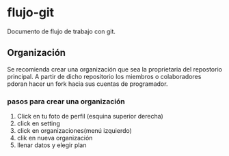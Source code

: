 # flujo-git
Documento de flujo de trabajo con git.

## Organización

Se recomienda crear una organización que sea la proprietaria del repostorio principal. A partir de dicho repositorio los miembros o colaboradores pdoran hacer un fork hacia sus cuentas de programador.

### pasos para crear una organización

1. Click en tu foto de perfil (esquina superior derecha)
2. click en setting
3. click en organizaciones(menú izquierdo)
4. clik en nueva organización
5. llenar datos y elegir plan